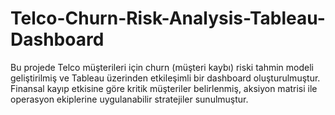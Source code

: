 # Telco-Churn-Risk-Analysis-Tableau-Dashboard
Bu projede Telco müşterileri için churn (müşteri kaybı) riski tahmin modeli geliştirilmiş ve Tableau üzerinden etkileşimli bir dashboard oluşturulmuştur. Finansal kayıp etkisine göre kritik müşteriler belirlenmiş, aksiyon matrisi ile operasyon ekiplerine uygulanabilir stratejiler sunulmuştur.
